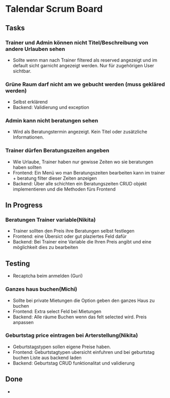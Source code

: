 ﻿# Talendar Scrum Board

## Tasks

### Trainer und Admin können nicht Titel/Beschreibung von andere Urlauben sehen

-   Sollte wenn man nach Trainer filtered als reserved angezeigt und im default sicht garnicht angezeigt werden. Nur für zugehörigen User sichtbar.

### Grüne Raum darf nicht am we gebucht werden (muss gekläred werden)

-   Selbst erklärend
-   Backend: Validierung und exception

### Admin kann nicht beratungen sehen

-   Wird als Beratungstermin angezeigt. Kein Titel oder zusätzliche Informationen.

### Trainer dürfen Beratungszeiten angeben

-   Wie Urlaube, Trainer haben nur gewisse Zeiten wo sie beratungen haben sollten
-   Frontend: Ein Menü wo man Beratungszeiten bearbeiten kann im trainer + beratung filter dieser Zeiten anzeigen
-   Backend: Über alle schichten ein Beratungszeiten CRUD objekt implementieren und die Methoden fürs Frontend

## In Progress
 
### Beratungen Trainer variable(Nikita)

-   Trainer sollten den Preis ihre Beratungen selbst festlegen
-   Frontend: eine Übersict oder gut plaziertes Feld dafür
-   Backend: Bei Trainer eine Variable die Ihren Preis angibt und eine möglichkeit dies zu bearbeiten


## Testing

-   Recaptcha beim anmelden (Guri)


### Ganzes haus buchen(Michi)

-   Sollte bei private Mietungen die Option geben den ganzes Haus zu buchen
-   Frontend: Extra select Feld bei Mietungen
-   Backend: Alle räume Buchen wenn das felt selected wird. Preis anpassen

### Geburtstag price eintragen bei Arterstellung(Nikita)

-   Geburtstagstypen sollen eigene Preise haben.
-   Frontend: Geburtstagtypen ubersicht einfuhren und bei geburtstag buchen Liste aus backend laden
-   Backend: Geburtstag CRUD funktionalitat und validierung

## Done

-
